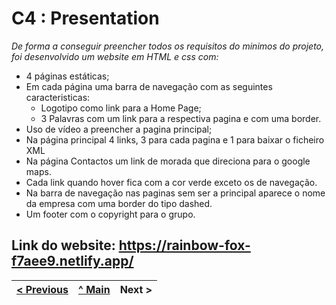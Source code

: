 # C4 : Presentation

_De forma a conseguir preencher todos os requisitos do minimos do projeto, foi desenvolvido um website em HTML e css com:_
- 4 páginas estáticas;
- Em cada página uma barra de navegação com as seguintes caracteristicas:
    - Logotipo como link para a Home Page;
    - 3 Palavras com um link para a respectiva pagina e com uma border.
- Uso de vídeo a preencher a pagina principal;
- Na página principal 4 links, 3 para cada pagina e 1 para baixar o ficheiro XML
- Na página Contactos um link de morada que direciona para o google maps.
- Cada link quando hover fica com a cor verde exceto os de navegação.
- Na barra de navegação nas paginas sem ser a principal aparece o nome da empresa com uma border do tipo dashed.
- Um footer com o copyright para o grupo.

Link do website: https://rainbow-fox-f7aee9.netlify.app/
---  
[< Previous](c3.md) | [^ Main](https://github.com/Goncalves745/inf22tig11) | Next >
:--- | :---: | ---: 
